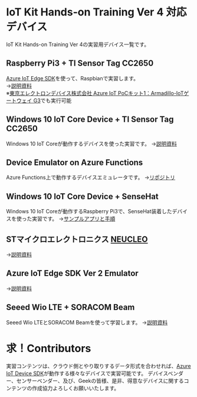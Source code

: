 # IoT Kit Hands-on Training Ver 4 対応デバイス
IoT Kit Hands-on Training Ver 4の実習用デバイス一覧です。 
## Raspberry Pi3 + TI Sensor Tag CC2650 
[Azure IoT Edge SDK](http://github.com/Azure/iot-edge)を使って、Raspbianで実習します。  
→[説明資料](https://1drv.ms/p/s!Aihe6QsTtyqct5NNh7x8T_5g0zXQuw)  
※[東京エレクトロンデバイス株式会社 Azure IoT PoCキット1：Armadillo-IoTゲートウェイ G3](https://esg.teldevice.co.jp/azure-iot/iotportal/column_ex/detail/id/146/)でも実行可能

## Windows 10 IoT Core Device + TI Sensor Tag CC2650 
Windows 10 IoT Coreが動作するデバイスを使った実習です。 
→[説明資料](https://doc.co/8VNqwE/NsXXfD) 

## Device Emulator on Azure Functions 
Azure Functions上で動作するデバイスエミュレータです。 
→[リポジトリ](https://github.com/ms-iotkithol-jp/DeviceEmulatorOnFunctions)  

## Windows 10 IoT Core Device + SenseHat
Windows 10 IoT Coreが動作するRaspberry Pi3で、SenseHat装着したデバイスを使った実習です。
→[サンプルアプリと手順](https://github.com/ms-iotkithol-jp/WinIoTCoreSenseHATApp)

## STマイクロエレクトロニクス [NEUCLEO](http://www.st.com/content/st_com/en/products/evaluation-tools/solution-evaluation-tools/communication-and-connectivity-solution-eval-boards/p-nucleo-azure1.html) 
→[説明資料](http://www.st.com/content/st_com/en/products/embedded-software/mcus-embedded-software/stm32-embedded-software/stm32-ode-function-pack-sw/fp-cld-azure1.html) 

## Azure IoT Edge SDK Ver 2 Emulator 
→[説明資料](https://docs.microsoft.com/en-us/azure/iot-edge/quickstart) 

## Seeed Wio LTE + SORACOM Beam
Seeed Wio LTEとSORACOM Beamを使って学習します。
→[説明資料](https://www.slideshare.net/SeeedJP/iot-kit-seeed-wio-lte-soracom-beam-89926469)

# 求！Contributors 
実習コンテンツは、クラウド側とやり取りするデータ形式を合わせれば、[Azure IoT Device SDK](http://github.com/Azure/azure-iot-sdks)が動作する様々なデバイスで実習可能です。 
デバイスベンダー、センサーベンダー、及び、Geekの皆様、是非、得意なデバイスに関するコンテンツの作成協力よろしくお願いいたします。 
